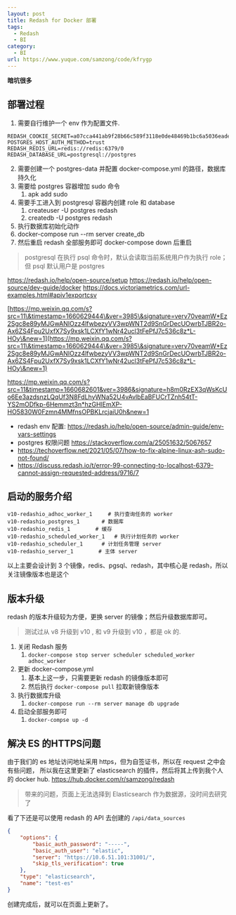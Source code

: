 ```yaml
---
layout: post
title: Redash for Docker 部署
tags:
  - Redash
  - BI
category:
  - BI
url: https://www.yuque.com/samzong/code/kfrygp
---
```


**暗坑很多**

## 部署过程

1. 需要自行维护一个 env 作为配置文件.

<!---->

    REDASH_COOKIE_SECRET=a07cca441ab9f28b66c589f3118e0de48469b1bc6a5036eade7badbed305d96e
    POSTGRES_HOST_AUTH_METHOD=trust
    REDASH_REDIS_URL=redis://redis:6379/0
    REDASH_DATABASE_URL=postgresql://postgres

2. 需要创建一个 postgres-data 并配置 docker-compose.yml 的路径，数据库持久化
3. 需要给 postgres 容器增加 sudo 命令
   1. apk add sudo
4. 需要手工进入到 postgresql 容器内创建 role 和 database
   1. createuser -U postgres redash
   2. createdb -U postgres redash
5. 执行数据库初始化动作
6. docker-compose run --rm server create\_db
7. 然后重启 redash 全部服务即可 docker-compose down 后重启

> postgresql 在执行 psql 命令时，默认会读取当前系统用户作为执行 role；但 psql 默认用户是 postgres

<https://redash.io/help/open-source/setup>
<https://redash.io/help/open-source/dev-guide/docker>
<https://docs.victoriametrics.com/url-examples.html#apiv1exportcsv>

[https://mp.weixin.qq.com/s?src=11\&timestamp=1660629444\&ver=3985\&signature=verv70veamW*Ez2Sgc8e89yMJGwANIOzz4lfwbezyVV3wpWNT2d9SnGrDecUOwrbTJBR2o-Ax6ZS4Fpu2UxfX7Sy9xsk1LCXfY1wNr42ucl3tFePfJ7c536c8z*L-HOy\&new=1](https://mp.weixin.qq.com/s?src=11\&timestamp=1660629444\&ver=3985\&signature=verv70veamW*Ez2Sgc8e89yMJGwANIOzz4lfwbezyVV3wpWNT2d9SnGrDecUOwrbTJBR2o-Ax6ZS4Fpu2UxfX7Sy9xsk1LCXfY1wNr42ucl3tFePfJ7c536c8z*L-HOy\&new=1)

<https://mp.weixin.qq.com/s?src=11&timestamp=1660682601&ver=3986&signature=h8m0RzEX3qWsKcUo6Ee3azdsnzLQqUf3N8FdLhyWNa52U4vAvlbEaBFUCrTZnh54tT-YS2mODfkp-6Hemmzt3n*hzGHlEmXP-HO5830W0Fzmn4MMfnsOPBKLrcjaiU0h&new=1>

- redash env 配置: <https://redash.io/help/open-source/admin-guide/env-vars-settings>
- postgres 权限问题 <https://stackoverflow.com/a/25051632/5067657>
- <https://techoverflow.net/2021/05/07/how-to-fix-alpine-linux-ash-sudo-not-found/>
- <https://discuss.redash.io/t/error-99-connecting-to-localhost-6379-cannot-assign-requested-address/9716/7>

## 启动的服务介绍

    v10-redashio_adhoc_worker_1     # 执行查询任务的 worker
    v10-redashio_postgres_1       # 数据库
    v10-redashio_redis_1        # 缓存
    v10-redashio_scheduled_worker_1   # 执行计划任务的 worker
    v10-redashio_scheduler_1      # 计划任务管理 server
    v10-redashio_server_1        # 主体 server

以上主要会设计到 3 个镜像，redis、pgsql、redash，其中核心是 redash，所以关注镜像版本也是这个

## 版本升级

redash 的版本升级较为方便，更换 server 的镜像；然后升级数据库即可。

> 测试过从 v8 升级到 v10 , 和 v9 升级到 v10 ，都是 ok 的.

1. 关闭 Redash 服务
   1. `docker-compose stop server scheduler scheduled_worker adhoc_worker`
2. 更新 docker-compose.yml
   1. 基本上这一步，只需要更新 redash 的镜像版本即可
   2. 然后执行 `docker-compose pull` 拉取新镜像版本
3. 执行数据库升级
   1. `docker-compose run --rm server manage db upgrade`
4. 启动全部服务即可
   1. `docker-compse up -d`

## 解决 ES 的HTTPS问题

由于我们的 es 地址访问地址采用 https，但为自签证书，所以在 request 之中会有些问题， 所以我在这里更新了 elasticsearch 的插件，然后将其上传到我个人的 docker hub.
<https://hub.docker.com/r/samzong/redash>

> 带来的问题，页面上无法选择到 Elasticsearch 作为数据源，没时间去研究了

看了下还是可以使用 redash 的 API 去创建的 `/api/data_sources`

```json
{
    "options": {
        "basic_auth_password": "-----",
        "basic_auth_user": "elastic",
        "server": "https://10.6.51.101:31001/",
        "skip_tls_verification": true
    },
    "type": "elasticsearch",
    "name": "test-es"
}
```

创建完成后，就可以在页面上更新了。

